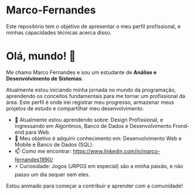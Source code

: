 # Marco-Fernandes
Este repositório tem o objetivo de apresentar o meu perfil profissional, e minhas capacidades técnicas acerca disso.

# Olá, mundo! 👋

Me chamo Marco Fernandes e sou um estudante de **Análise e Desenvolvimento de Sistemas**.

Atualmente estou iniciando minha jornada no mundo da programação, aprendendo os conceitos fundamentais para me tornar um profissional da área. Este perfil é onde irei registrar meu progresso, armazenar meus projetos de estudo e compartilhar meu desenvolvimento.

- 🔭 Atualmente estou aprendendo sobre: Design Profissional, e ingressando em Algoritmos, Banco de Dados e Desenvolvimento Frond-end para Web.
- 🌱 Meu objetivo é adquirir conhecimento em: Desenvolvimento Web e Mobile e Banco de Dados (SQL).
- 📫 Como me encontrar: https://www.linkedin.com/in/marco-fernandes1990/
- ⚡ Curiosidade: Jogos (JRPGS em especial) são a minha paixão, e não passo um dia sequer sem eles.

Estou animado para começar a contribuir e aprender com a comunidade!
